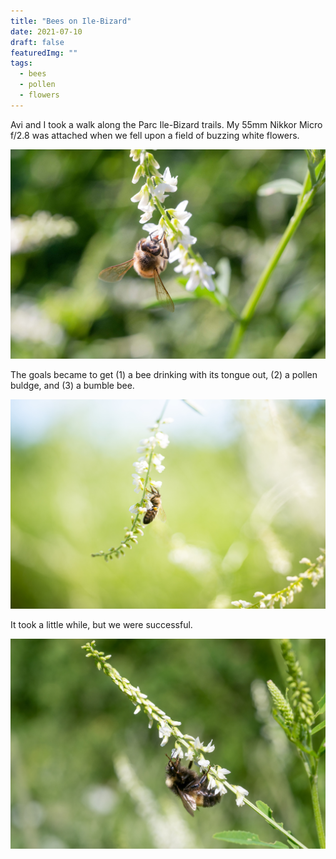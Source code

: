 ```yaml
---
title: "Bees on Ile-Bizard"
date: 2021-07-10
draft: false
featuredImg: ""
tags: 
  - bees
  - pollen
  - flowers
---
```


Avi and I took a walk along the Parc Ile-Bizard trails.
My 55mm Nikkor Micro f/2.8 was attached when we fell upon a field of buzzing white flowers.

![img](/photography/bees-on-ile-bizard/other_bee_drinking_nectar.jpg)

The goals became to get (1) a bee drinking with its tongue out, (2) a pollen buldge, and (3) a bumble bee.

![img](/photography/bees-on-ile-bizard/bee_with_pollen.jpg)

It took a little while, but we were successful.

![img](/photography/bees-on-ile-bizard/bumble_bee_drinking_nectar.jpg)
